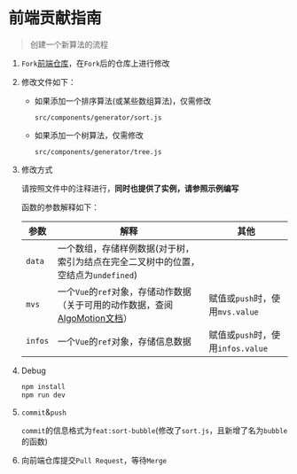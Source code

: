 # 前端贡献指南

> 创建一个新算法的流程

1. `Fork`[前端仓库](https://github.com/nkcsavp/frontend)，在`Fork`后的仓库上进行修改

2. 修改文件如下：

   * 如果添加一个排序算法(或某些数组算法)，仅需修改

     `src/components/generator/sort.js`

   * 如果添加一个树算法，仅需修改

     `src/components/generator/tree.js`

3. 修改方式

   请按照文件中的注释进行，**同时也提供了实例，请参照示例编写**

   函数的参数解释如下：

   | 参数    | 解释                                                         | 其他                              |
   | ------- | ------------------------------------------------------------ | --------------------------------- |
   | `data`  | 一个数组，存储样例数据(对于树，索引为结点在完全二叉树中的位置，空结点为`undefined`) |                                   |
   | `mvs`   | 一个`Vue`的`ref`对象，存储动作数据（关于可用的动作数据，查阅[AlgoMotion文档](https://github.com/NicerWang/Algomotion#关于默认的movesreader)） | 赋值或`push`时，使用`mvs.value`   |
   | `infos` | 一个`Vue`的`ref`对象，存储信息数据                           | 赋值或`push`时，使用`infos.value` |

4. Debug

   ```sh
   npm install
   npm run dev
   ```

4. `commit`&`push`

   `commit`的信息格式为`feat:sort-bubble`(修改了`sort.js`，且新增了名为`bubble`的函数)

5. 向前端仓库提交`Pull Request`，等待`Merge`

   




